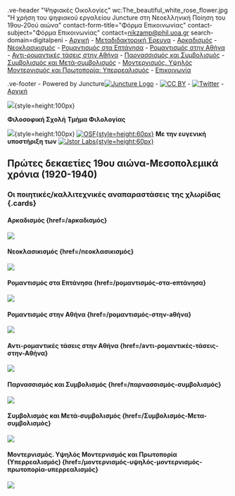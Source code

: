 .ve-header "Ψηφιακές Οικολογίες" wc:The_beautiful_white_rose_flower.jpg "Η χρήση του ψηφιακού εργαλείου Juncture στη Νεοελληνική Ποίηση του 19ου-20ού αιώνα" contact-form-title="Φόρμα Επικοινωνίας" contact-subject="Φόρμα Επικοινωνίας" contact=nikzamp@phil.uoa.gr search-domain=digitalpeni
    - [Αρχική](/)
    - [Μεταδιδακτορική Έρευνα](/έρευνα)
    - [Αρκαδισμός](/aρκαδισμός)
    - [Νεοκλασικισμός](/nεοκλασικισμός)
    - [Ρομαντισμός στα Επτάνησα](/pομαντισμός-στα-eπτάνησα)
    - [Ρομαντισμός στην Αθήνα](/pομαντισμός-στην-aθήνα)
    - [Αντι-ρομαντικές τάσεις στην Αθήνα](/aντι-ρομαντικές-τάσεις-στην-Αθήνα)
    - [Παρνασσισμός και Συμβολισμός](/παρνασσισμός-συμβολισμός)
    - [Συμβολισμός και Μετά-συμβολισμός](/Συμβολισμός-Μετα-συμβολισμός)
    - [Μοντερνισμός. Υψηλός Μοντερνισμός και Πρωτοπορία: Υπερρεαλισμός](/μοντερνισμός-υψηλός-μοντερνισμός-πρωτοπορία-υπερρεαλισμός)
    - [Επικοινωνία](/contact)
 
<style>
    #juncture {
        background-color: #cae3ca;
    }
</style>

.ve-footer
    - Powered by Juncture[![Juncture Logo](https://juncture-digital.github.io/juncture/static/images/juncture-logo.png)](https://juncture-digital.org)
    - [![CC BY](https://licensebuttons.net/l/by/4.0/88x31.png)](https://creativecommons.org/licenses/by/4.0/)
    - [![Twitter](https://digitalpeni.org/images/Twitter_logo.png)](https://twitter.com/digitalpeni)
    - [Αρχική](/)

![](https://digitalpeni.org/images/NKUA_logo.png){style=height:100px} 

**Φιλοσοφική Σχολή**
**Τμήμα Φιλολογίας** 

![](https://digitalpeni.org/images/post-doc-logo.png){style=height:100px} [![OSF](https://digitalpeni.org/images/osf_logo.png){style=height:60px}](https://osf.io/jcrky) **Με την ευγενική υποστήριξη των** [![Jstor Labs](https://digitalpeni.org/images/Jstor_Labs_logo.png){style=height:60px}](https://labs.jstor.org/)

## Πρώτες δεκαετίες 19ου αιώνα-Μεσοπολεμικά χρόνια (1920-1940)

### Οι ποιητικές/καλλιτεχνικές αναπαραστάσεις της χλωρίδας {.cards}


#### Αρκαδισμός {href=/aρκαδισμός}

![](https://upload.wikimedia.org/wikipedia/commons/0/09/Nature_View_3.jpg)


#### Νεοκλασικισμός {href=/nεοκλασικισμός}

![](https://upload.wikimedia.org/wikipedia/commons/4/41/Classical_landscape_with_small_waterfall_and_village.jpg)

 
#### Ρομαντισμός στα Επτάνησα {href=/pομαντισμός-στα-eπτάνησα}

![](https://upload.wikimedia.org/wikipedia/commons/8/89/Simonis_%26_Buunk_%E2%80%93_Pieter_Hendrik_Koekkoek_%E2%80%93_A_view_of_a_park.jpg)

 
#### Ρομαντισμός στην Αθήνα {href=/pομαντισμός-στην-aθήνα}

![](https://upload.wikimedia.org/wikipedia/commons/3/38/H.P._Koekkoek_-_A_peasant_leading_a_donkey_cart_in_an_extensive_wooded_landscape.jpg)


#### Αντι-ρομαντικές τάσεις στην Αθήνα {href=/aντι-ρομαντικές-τάσεις-στην-Αθήνα}

![](https://upload.wikimedia.org/wikipedia/commons/b/b9/Caspar_David_Friedrich_-_Wanderer_above_the_sea_of_fog.jpg)


#### Παρνασσισμός και Συμβολισμός {href=/παρνασσισμός-συμβολισμός}

![](https://upload.wikimedia.org/wikipedia/commons/6/63/Spadino_-_Dead_Nature_-_Google_Art_Project.jpg)


#### Συμβολισμός και Μετά-συμβολισμός {href=/Συμβολισμός-Μετα-συμβολισμός}

![](https://upload.wikimedia.org/wikipedia/commons/e/e1/Shadow_Of_Dream._Oil_On_Canvas._2018._by_Ala_Bashir.jpg)


#### Μοντερνισμός. Υψηλός Μοντερνισμός και Πρωτοπορία (Υπερρεαλισμός) {href=/μοντερνισμός-υψηλός-μοντερνισμός-πρωτοπορία-υπερρεαλισμός}

![](https://upload.wikimedia.org/wikipedia/commons/d/db/Paul_C%C3%A9zanne_-_Nature_morte_-_Google_Art_Project.jpg)
